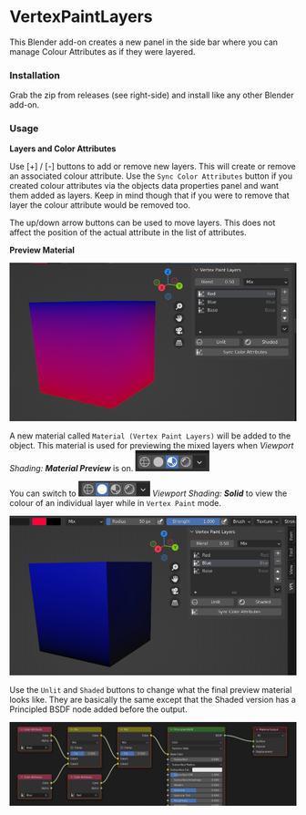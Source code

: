 # VertexPaintLayers


This Blender add-on creates a new panel in the side bar where you can manage Colour Attributes as if they were layered.

### Installation

Grab the zip from releases (see right-side) and install like any other Blender add-on.

### Usage

**Layers and Color Attributes**

Use [+] / [-] buttons to add or remove new layers. This will create or remove an associated colour attribute. Use the `Sync Color Attributes` button if you created colour attributes via the objects data properties panel and want them added as layers. Keep in mind though that if you were to remove that layer the colour attribute would be removed too.

The up/down arrow buttons can be used to move layers. This does not affect the position of the actual attribute in the list of attributes.

**Preview Material**

![](/img/000.png) 

A new material called `Material (Vertex Paint Layers)` will be added to the object. This material is used for previewing the mixed layers when _Viewport Shading: **Material Preview**_ is on. ![](/img/001.png)

You can switch to ![](/img/002.png) _Viewport Shading: **Solid**_ to view the colour of an individual layer while in `Vertex Paint` mode.

![](/img/003.png) 


Use the `Unlit` and `Shaded` buttons to change what the final preview material looks like. They are basically the same except that the Shaded version has a Principled BSDF node added before the output.


![](/img/004.png) 





